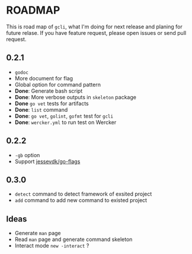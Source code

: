 # ROADMAP

This is road map of `gcli`, what I'm doing for next release and planing for future relase. If you have feature request, please open issues or send pull request. 

## 0.2.1

- `godoc`
- More document for flag
- Global option for command pattern
- **Done**: Generate bash script
- **Done**: More verbose outputs in `skeleton` package
- **Done** `go vet` tests for artifacts
- **Done**: `list` command
- **Done**: `go vet`, `golint`, `gofmt` test for `gcli`
- **Done**: `wercker.yml` to run test on Wercker

## 0.2.2

- `-gb` option
- Support [jessevdk/go-flags](https://github.com/jessevdk/go-flags)

## 0.3.0

- `detect` command to detect framework of exsited project
- `add` command to add new command to existed project

## Ideas

- Generate `man` page 
- Read `man` page and generate command skeleton 
- Interact mode `new -interact` ?
